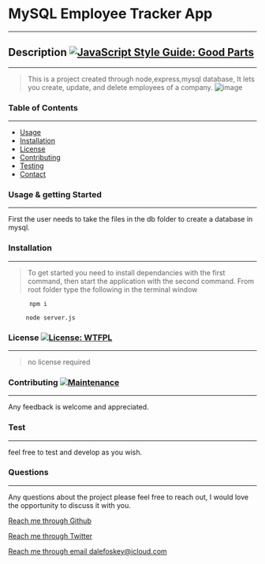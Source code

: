 
  
  # MySQL Employee Tracker App
  ---

  ## Description [![JavaScript Style Guide: Good Parts](https://img.shields.io/badge/code%20style-goodparts-brightgreen.svg?style=flat)](https://github.com/dwyl/goodparts "JavaScript The Good Parts")
  ---
  > This is a project created through node,express,mysql database, It lets you create, update, and delete employees of a company.
  ![image](screenshot1.png)
  
  
  ### Table of Contents
  ---
  - [Usage](#Usage-&-getting-Started)
  - [Installation](#Installation)
  - [License](#License)
  - [Contributing](#Contributing)
  - [Testing](#Test)
  - [Contact](#Questions)

  ### Usage & getting Started
  ---
  First the user needs to take the files in the db folder to create a database in mysql.
 
  

  ### Installation
  ---
  > To get started you need to install dependancies with the first command, then start the application with the second command. From root folder type the following in the terminal window
  
  ```
        npm i
  ```
   
  ```    
       node server.js
  ```

  ### License  [![License: WTFPL](https://img.shields.io/badge/License-WTFPL-brightgreen.svg)](http://www.wtfpl.net/about/)
  ---
  > no license required

  ### Contributing   [![Maintenance](https://img.shields.io/badge/Maintained%3F-yes-green.svg)](https://GitHub.com/jdalefoskey)
  ---
  Any feedback is welcome and appreciated.
  

  ### Test
  ---
  feel free to test and develop as you wish.

  ### Questions  
  ---
  Any questions about the project please feel free to reach out, I would love the opportunity to discuss it with you.

  [Reach me through Github](https://github.com/jdalefoskey)
   
  [Reach me through Twitter](https://twitter.com/dale_foskey)

  [Reach me through email    dalefoskey@icloud.com](mailto:dalefoskey@icloud.com)
  
  
